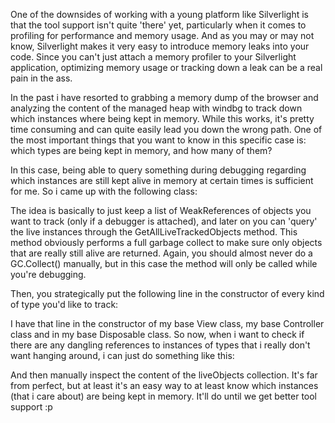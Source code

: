 One of the downsides of working with a young platform like Silverlight is that the tool support isn't quite 'there' yet, particularly when it comes to profiling for performance and memory usage.  And as you may or may not know, Silverlight makes it very easy to introduce memory leaks into your code.  Since you can't just attach a memory profiler to your Silverlight application, optimizing memory usage or tracking down a leak can be a real pain in the ass.

In the past i have resorted to grabbing a memory dump of the browser and analyzing the content of the managed heap with windbg to track down which instances where being kept in memory.  While this works, it's pretty time consuming and can quite easily lead you down the wrong path.  One of the most important things that you want to know in this specific case is: which types are being kept in memory, and how many of them?

In this case, being able to query something during debugging regarding which instances are still kept alive in memory at certain times is sufficient for me.  So i came up with the following class:

<script src="https://gist.github.com/3685147.js?file=s1.cs"></script>

The idea is basically to just keep a list of WeakReferences of objects you want to track (only if a debugger is attached), and later on you can 'query' the live instances through the GetAllLiveTrackedObjects method.  This method obviously performs a full garbage collect to make sure only objects that are really still alive are returned.  Again, you should almost never do a GC.Collect() manually, but in this case the method will only be called while you're debugging.

Then, you strategically put the following line in the constructor of every kind of type you'd like to track:

<script src="https://gist.github.com/3685147.js?file=s2.cs"></script>

I have that line in the constructor of my base View class, my base Controller class and in my base Disposable class.  So now, when i want to check if there are any dangling references to instances of types that i really don't want hanging around, i can just do something like this:

<script src="https://gist.github.com/3685147.js?file=s3.cs"></script>

And then manually inspect the content of the liveObjects collection.  It's far from perfect, but at least it's an easy way to at least know which instances (that i care about) are being kept in memory.  It'll do until we get better tool support :p